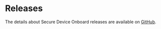 # Releases

The details about Secure Device Onboard releases are available on [GitHub](https://github.com/secure-device-onboard/release/releases).
